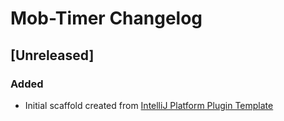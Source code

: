 <!-- Keep a Changelog guide -> https://keepachangelog.com -->

# Mob-Timer Changelog

## [Unreleased]
### Added
- Initial scaffold created from [IntelliJ Platform Plugin Template](https://github.com/JetBrains/intellij-platform-plugin-template)
